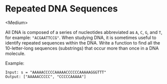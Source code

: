 # Repeated DNA Sequences

\<Medium>

All DNA is composed of a series of nucleotides abbreviated as `A`, `C`, `G`, and
`T`, for example: `"ACGAATTCCG"`. When studying DNA, it is sometimes useful to
identify repeated sequences within the DNA. Write a function to find all the
10-letter-long sequences (substrings) that occur more than once in a DNA
molecule.

Example:

```
Input: s = "AAAAACCCCCAAAAACCCCCCAAAAAGGGTTT"
Output: ["AAAAACCCCC", "CCCCCAAAAA"]
```
